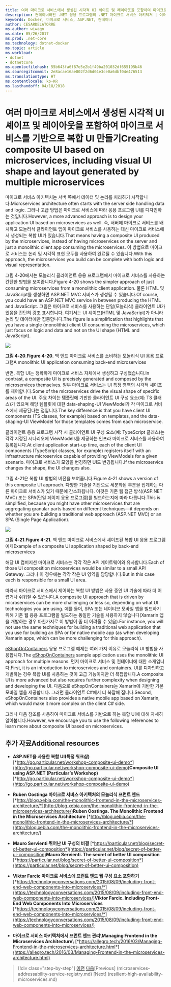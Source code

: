 ```yaml
---
title: 여러 마이크로 서비스에서 생성된 시각적 UI 셰이프 및 레이아웃을 포함하여 마이크로 서비스를 기반으로 복합 UI 만들기
description: 컨테이너화된 .NET 응용 프로그램의 .NET 마이크로 서비스 아키텍처 | 여러 마이크로 서비스에서 생성된 시각적 UI 셰이프 및 레이아웃을 포함하여 마이크로 서비스를 기반으로 복합 UI 만들기
keywords: Docker, 마이크로 서비스, ASP.NET, 컨테이너
author: CESARDELATORRE
ms.author: wiwagn
ms.date: 05/26/2017
ms.prod: .net-core
ms.technology: dotnet-docker
ms.topic: article
ms.workload:
- dotnet
- dotnetcore
ms.openlocfilehash: 55b643fa6f87e5e2b1f49ba201032df655195b46
ms.sourcegitcommit: 2e8acae16ae802f2d6d04e3ce0a6dbf04e476513
ms.translationtype: HT
ms.contentlocale: ko-KR
ms.lasthandoff: 04/18/2018
---
```

# <a name="creating-composite-ui-based-on-microservices-including-visual-ui-shape-and-layout-generated-by-multiple-microservices"></a><span data-ttu-id="af9c5-104">여러 마이크로 서비스에서 생성된 시각적 UI 셰이프 및 레이아웃을 포함하여 마이크로 서비스를 기반으로 복합 UI 만들기</span><span class="sxs-lookup"><span data-stu-id="af9c5-104">Creating composite UI based on microservices, including visual UI shape and layout generated by multiple microservices</span></span>

<span data-ttu-id="af9c5-105">마이크로 서비스 아키텍처는 서버 쪽에서 데이터 및 논리를 처리하기 시작합니다.</span><span class="sxs-lookup"><span data-stu-id="af9c5-105">Microservices architecture often starts with the server side handling data and logic.</span></span> <span data-ttu-id="af9c5-106">그러나 고급 방법은 마이크로 서비스에 따라 응용 프로그램 UI를 디자인하는 것입니다.</span><span class="sxs-lookup"><span data-stu-id="af9c5-106">However, a more advanced approach is to design your application UI based on microservices as well.</span></span> <span data-ttu-id="af9c5-107">즉, 서버에 마이크로 서비스를 배치하고 모놀리식 클라이언트 앱이 마이크로 서비스를 사용하는 대신 마이크로 서비스에서 생성되는 복합 UI가 있습니다.</span><span class="sxs-lookup"><span data-stu-id="af9c5-107">That means having a composite UI produced by the microservices, instead of having microservices on the server and just a monolithic client app consuming the microservices.</span></span> <span data-ttu-id="af9c5-108">이 방법으로 마이크로 서비스는 논리 및 시각적 표현 모두를 사용하여 완료될 수 있습니다.</span><span class="sxs-lookup"><span data-stu-id="af9c5-108">With this approach, the microservices you build can be complete with both logic and visual representation.</span></span>

<span data-ttu-id="af9c5-109">그림 4-20에서는 모놀리식 클라이언트 응용 프로그램에서 마이크로 서비스를 사용하는 간단한 방법을 보여줍니다.</span><span class="sxs-lookup"><span data-stu-id="af9c5-109">Figure 4-20 shows the simpler approach of just consuming microservices from a monolithic client application.</span></span> <span data-ttu-id="af9c5-110">물론 HTML 및 JavaScript를 생성하면 ASP.NET MVC 서비스가 생성될 수 있습니다.</span><span class="sxs-lookup"><span data-stu-id="af9c5-110">Of course, you could have an ASP.NET MVC service in between producing the HTML and JavaScript.</span></span> <span data-ttu-id="af9c5-111">그림은 마이크로 서비스를 사용하는 단일(모놀리식) 클라이언트 UI가 있음을 간단히 강조 표시합니다. 여기서는 UI 셰이프(HTML 및 JavaScript)가 아니라 논리 및 데이터에만 집중합니다.</span><span class="sxs-lookup"><span data-stu-id="af9c5-111">The figure is a simplification that highlights that you have a single (monolithic) client UI consuming the microservices, which just focus on logic and data and not on the UI shape (HTML and JavaScript).</span></span>

![](./media/image20.png)

<span data-ttu-id="af9c5-112">**그림 4-20**.</span><span class="sxs-lookup"><span data-stu-id="af9c5-112">**Figure 4-20**.</span></span> <span data-ttu-id="af9c5-113">백 엔드 마이크로 서비스를 소비하는 모놀리식 UI 응용 프로그램</span><span class="sxs-lookup"><span data-stu-id="af9c5-113">A monolithic UI application consuming back-end microservices</span></span>

<span data-ttu-id="af9c5-114">반면, 복합 UI는 정확하게 마이크로 서비스 자체에서 생성하고 구성했습니다.</span><span class="sxs-lookup"><span data-stu-id="af9c5-114">In contrast, a composite UI is precisely generated and composed by the microservices themselves.</span></span> <span data-ttu-id="af9c5-115">일부 마이크로 서비스는 UI 특정 영역의 시각적 셰이프를 제어합니다.</span><span class="sxs-lookup"><span data-stu-id="af9c5-115">Some of the microservices drive the visual shape of specific areas of the UI.</span></span> <span data-ttu-id="af9c5-116">주요 차이는 템플릿에 기반한 클라이언트 UI 구성 요소(예: TS 클래스)가 있으며 해당 템플릿에 대한 data-shaping-UI ViewModel가 각 마이크로 서비스에서 제공된다는 점입니다.</span><span class="sxs-lookup"><span data-stu-id="af9c5-116">The key difference is that you have client UI components (TS classes, for example) based on templates, and the data-shaping-UI ViewModel for those templates comes from each microservice.</span></span>

<span data-ttu-id="af9c5-117">클라이언트 응용 프로그램 시작 시 클라이언트 UI 구성 요소(예: TypeScript 클래스)는 각각 지정된 시나리오에 ViewModels를 제공하는 인프라 마이크로 서비스를 사용하여 등록됩니다.</span><span class="sxs-lookup"><span data-stu-id="af9c5-117">At client application start-up time, each of the client UI components (TypeScript classes, for example) registers itself with an infrastructure microservice capable of providing ViewModels for a given scenario.</span></span> <span data-ttu-id="af9c5-118">마이크로 서비스가 모양을 변경하면 UI도 변경됩니다.</span><span class="sxs-lookup"><span data-stu-id="af9c5-118">If the microservice changes the shape, the UI changes also.</span></span>

<span data-ttu-id="af9c5-119">그림 4-21은 복합 UI 방법의 버전을 보여줍니다.</span><span class="sxs-lookup"><span data-stu-id="af9c5-119">Figure 4-21 shows a version of this composite UI approach.</span></span> <span data-ttu-id="af9c5-120">다양한 기술을 기반으로 세분화된 부분을 집계하는 다른 마이크로 서비스가 있기 때문에 간소화됩니다. 이것은 기존 웹 접근 방식(ASP.NET MVC) 또는 SPA(단일 페이지 응용 프로그램)를 빌드하는지에 따라 다릅니다.</span><span class="sxs-lookup"><span data-stu-id="af9c5-120">This is simplified, because you might have other microservices that are aggregating granular parts based on different techniques—it depends on whether you are building a traditional web approach (ASP.NET MVC) or an SPA (Single Page Application).</span></span>

![](./media/image21.png)

<span data-ttu-id="af9c5-121">**그림 4-21**.</span><span class="sxs-lookup"><span data-stu-id="af9c5-121">**Figure 4-21**.</span></span> <span data-ttu-id="af9c5-122">백 엔드 마이크로 서비스에서 셰이프된 복합 UI 응용 프로그램 예제</span><span class="sxs-lookup"><span data-stu-id="af9c5-122">Example of a composite UI application shaped by back-end microservices</span></span>

<span data-ttu-id="af9c5-123">해당 UI 컴퍼지션 마이크로 서비스는 각각 작은 API 게이트웨이와 유사합니다.</span><span class="sxs-lookup"><span data-stu-id="af9c5-123">Each of those UI composition microservices would be similar to a small API Gateway.</span></span> <span data-ttu-id="af9c5-124">그러나 이 경우에는 각각 작은 UI 영역을 담당합니다.</span><span class="sxs-lookup"><span data-stu-id="af9c5-124">But in this case each is responsible for a small UI area.</span></span>

<span data-ttu-id="af9c5-125">따라서 마이크로 서비스에서 제어하는 복합 UI 방법은 사용 중인 UI 기술에 따라 더 어렵거나 쉬워질 수 있습니다.</span><span class="sxs-lookup"><span data-stu-id="af9c5-125">A composite UI approach that is driven by microservices can be more challenging or less so, depending on what UI technologies you are using.</span></span> <span data-ttu-id="af9c5-126">예를 들어, SPA 또는 네이티브 모바일 앱을 빌드하기 위해 기존 웹 응용 프로그램을 빌드하는 동일한 기술을 사용하지 않습니다(Xamarin 앱을 개발하는 경우 마찬가지로 이 방법이 좀 더 어려울 수 있음).</span><span class="sxs-lookup"><span data-stu-id="af9c5-126">For instance, you will not use the same techniques for building a traditional web application that you use for building an SPA or for native mobile app (as when developing Xamarin apps, which can be more challenging for this approach).</span></span>

<span data-ttu-id="af9c5-127">[eShopOnContainers](http://aka.ms/MicroservicesArchitecture) 응용 프로그램 예제는 여러 가지 이유로 모놀리식 UI 방법을 사용합니다.</span><span class="sxs-lookup"><span data-stu-id="af9c5-127">The [eShopOnContainers](http://aka.ms/MicroservicesArchitecture) sample application uses the monolithic UI approach for multiple reasons.</span></span> <span data-ttu-id="af9c5-128">먼저 마이크로 서비스 및 컨테이너에 대한 소개입니다.</span><span class="sxs-lookup"><span data-stu-id="af9c5-128">First, it is an introduction to microservices and containers.</span></span> <span data-ttu-id="af9c5-129">UI를 디자인하고 개발하는 경우 복합 UI를 사용하는 것이 고급 기능이지만 더 복잡합니다.</span><span class="sxs-lookup"><span data-stu-id="af9c5-129">A composite UI is more advanced but also requires further complexity when designing and developing the UI.</span></span> <span data-ttu-id="af9c5-130">다음으로 eShopOnContainers는 Xamarin에 기반한 기본 모바일 앱을 제공합니다. 그러면 클라이언트 C\#에서 더 복잡해 집니다.</span><span class="sxs-lookup"><span data-stu-id="af9c5-130">Second, eShopOnContainers also provides a native mobile app based on Xamarin, which would make it more complex on the client C\# side.</span></span>

<span data-ttu-id="af9c5-131">그러나 다음 참조를 사용하여 마이크로 서비스를 기반으로 하는 복합 UI에 대해 자세히 알아봅니다.</span><span class="sxs-lookup"><span data-stu-id="af9c5-131">However, we encourage you to use the following references to learn more about composite UI based on microservices.</span></span>

## <a name="additional-resources"></a><span data-ttu-id="af9c5-132">추가 자료</span><span class="sxs-lookup"><span data-stu-id="af9c5-132">Additional resources</span></span>

-   <span data-ttu-id="af9c5-133">**ASP.NET을 사용한 복합 UI(특정 워크샵)**
    [*http://go.particular.net/workshop-composite-ui-demo*](http://go.particular.net/workshop-composite-ui-demo)</span><span class="sxs-lookup"><span data-stu-id="af9c5-133">**Composite UI using ASP.NET (Particular’s Workshop)**
[*http://go.particular.net/workshop-composite-ui-demo*](http://go.particular.net/workshop-composite-ui-demo)</span></span>

-   <span data-ttu-id="af9c5-134">**Ruben Oostinga 마이크로 서비스 아키텍처의 모놀리식 프런트 엔드**
    [*http://blog.xebia.com/the-monolithic-frontend-in-the-microservices-architecture/*](http://blog.xebia.com/the-monolithic-frontend-in-the-microservices-architecture/)</span><span class="sxs-lookup"><span data-stu-id="af9c5-134">**Ruben Oostinga. The Monolithic Frontend in the Microservices Architecture**
[*http://blog.xebia.com/the-monolithic-frontend-in-the-microservices-architecture/*](http://blog.xebia.com/the-monolithic-frontend-in-the-microservices-architecture/)</span></span>

-   <span data-ttu-id="af9c5-135">**Mauro Servienti 뛰어난 UI 구성의 비결**
    [*https://particular.net/blog/secret-of-better-ui-composition*](https://particular.net/blog/secret-of-better-ui-composition)</span><span class="sxs-lookup"><span data-stu-id="af9c5-135">**Mauro Servienti. The secret of better UI composition**
[*https://particular.net/blog/secret-of-better-ui-composition*](https://particular.net/blog/secret-of-better-ui-composition)</span></span>

-   <span data-ttu-id="af9c5-136">**Viktor Farcic 마이크로 서비스에 프런트 엔드 웹 구성 요소 포함하기**
    [*https://technologyconversations.com/2015/08/09/including-front-end-web-components-into-microservices/*](https://technologyconversations.com/2015/08/09/including-front-end-web-components-into-microservices/)</span><span class="sxs-lookup"><span data-stu-id="af9c5-136">**Viktor Farcic. Including Front-End Web Components Into Microservices**
[*https://technologyconversations.com/2015/08/09/including-front-end-web-components-into-microservices/*](https://technologyconversations.com/2015/08/09/including-front-end-web-components-into-microservices/)</span></span>

-   <span data-ttu-id="af9c5-137">**마이크로 서비스 아키텍처에서 프런트 엔드 관리**\\</span><span class="sxs-lookup"><span data-stu-id="af9c5-137">**Managing Frontend in the Microservices Architecture**\\</span></span>
    [*https://allegro.tech/2016/03/Managing-Frontend-in-the-microservices-architecture.html*](https://allegro.tech/2016/03/Managing-Frontend-in-the-microservices-architecture.html)


>[!div class="step-by-step"]
<span data-ttu-id="af9c5-138">[이전](microservices-addressability-service-registry.md) [다음](resilient-high-availability-microservices.md)</span><span class="sxs-lookup"><span data-stu-id="af9c5-138">[Previous] (microservices-addressability-service-registry.md) [Next] (resilient-high-availability-microservices.md)</span></span>
